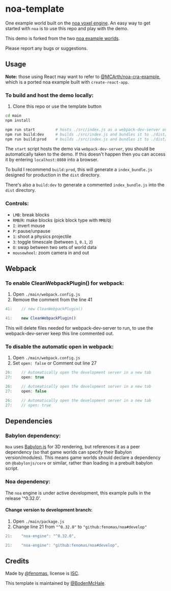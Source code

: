 # noa-template

One example world built on the [noa voxel engine](https://github.com/fenomas/noa). An easy way to get started with `noa` is to use this repo and play with the demo.

This demo is forked from the two [noa example worlds](https://github.com/fenomas/noa-examples).

Please report any bugs or suggestions.

## Usage

**Note:** those using React may want to refer to [@MCArth/noa-cra-example](https://github.com/MCArth/noa-cra-example), which is a ported noa example built with `create-react-app`.

### To build and host the demo locally:
1. Clone this repo or use the template button

```sh
cd main
npm install

npm run start         # hosts ./src/index.js as a webpack-dev-server on localhost:8080 using --mode development
npm run build:dev     # builds ./src/index.js and bundles it to ./dist/index_bundle.js using --mode development
npm run build:prod    # builds ./src/index.js and bundles it to ./dist/index_bundle.js using --mode production
```

The `start` script hosts the demo via `webpack-dev-server`, you should be automatically taken to the demo. If this doesn't happen then you can access it by entering `localhost:8080` into a browser.

To build I recommend `build:prod`, this will generate a `index_bundle.js` designed for production in the `dist` directory.

There's also a `build:dev` to generate a commented `index_bundle.js` into the `dist` directory.

### Controls:
 * `LMB`: break blocks
 * `RMB`/`R`: make blocks (pick block type with `MMB`/`Q`)
 * `I`: invert mouse
 * `P`: pause/unpause
 * `1`: shoot a physics projectile
 * `3`: toggle timescale (between `1`, `0.1`, `2`)
 * `O`: swap between two sets of world data
 * `mousewheel`: zoom camera in and out
 
 ## Webpack

### To enable CleanWebpackPlugin() for webpack:
1. Open `./main/webpack.config.js`
2. Remove the comment from the line 41

```js
41:    // new CleanWebpackPlugin()

41:    new CleanWebpackPlugin()
```

This will delete files needed for webpack-dev-server to run, to use the webpack-dev-server keep this line commented out.

### To disable the automatic open in webpack:
1. Open `./main/webpack.config.js`
2. Set `open: false` or Comment out line 27
```js
26:    // Automatically open the development server in a new tab
27:    open: true

26:    // Automatically open the development server in a new tab
27:    open: false

26:    // Automatically open the development server in a new tab
27:    // open: true
```

## Dependencies

### Babylon dependency:

`Noa` uses [Babylon.js](https://www.babylonjs.com/) for 3D rendering, but references it as a peer dependency (so that game worlds can specify their Babylon version/modules). This means game worlds should declare a dependency on `@babylonjs/core` or similar, rather than loading in a prebuilt babylon script.

### Noa dependency:

The `noa` engine is under active development, this example pulls in the release '^0.32.0'.

#### Change version to development branch:
1. Open `./main/package.js`
2. Change line 21 from `"^0.32.0"` to `"github:fenomas/noa#develop"`
```js
21:    "noa-engine": "^0.32.0",

21:    "noa-engine": "github:fenomas/noa#develop",
```

## Credits

Made by [@fenomas](https://fenomas.com), license is [ISC](https://choosealicense.com/licenses/isc/).

This template is maintained by [@BodenMcHale](https://github.com/BodenMcHale).
